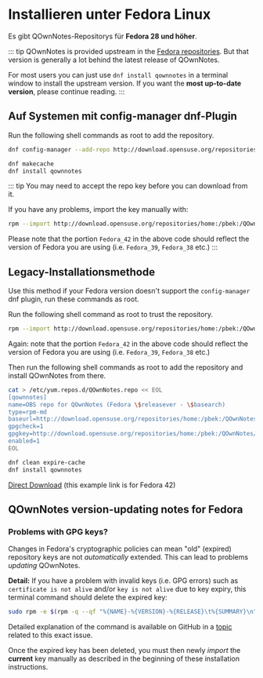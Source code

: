 # Installieren unter Fedora Linux

Es gibt QOwnNotes-Repositorys für **Fedora 28 und höher**.

::: tip
QOwnNotes is provided upstream in the [Fedora repositories](https://packages.fedoraproject.org/pkgs/qownnotes/qownnotes/). But that version is generally a lot behind the latest release of QOwnNotes.

For most users you can just use `dnf install qownnotes` in a terminal window to install the upstream version. If you want the **most up-to-date version**, please continue reading.
:::

## Auf Systemen mit config-manager dnf-Plugin

Run the following shell commands as root to add the repository.

```bash
dnf config-manager --add-repo http://download.opensuse.org/repositories/home:/pbek:/QOwnNotes/Fedora_\$releasever/

dnf makecache
dnf install qownnotes
```

::: tip
You may need to accept the repo key before you can download from it.

If you have any problems, import the key manually with:

```bash
rpm --import http://download.opensuse.org/repositories/home:/pbek:/QOwnNotes/Fedora_42/repodata/repomd.xml.key
```

Please note that the portion `Fedora_42` in the above code should reflect the version of Fedora you are using (i.e. `Fedora_39`, `Fedora_38` etc.)
:::

## Legacy-Installationsmethode

Use this method if your Fedora version doesn't support the `config-manager` dnf plugin, run these commands as root.

Run the following shell command as root to trust the repository.

```bash
rpm --import http://download.opensuse.org/repositories/home:/pbek:/QOwnNotes/Fedora_42/repodata/repomd.xml.key
```

Again: note that the portion `Fedora_42` in the above code should reflect the version of Fedora you are using (i.e. `Fedora_39`, `Fedora_38` etc.)

Then run the following shell commands as root to add the repository and install QOwnNotes from there.

```bash
cat > /etc/yum.repos.d/QOwnNotes.repo << EOL
[qownnotes]
name=OBS repo for QOwnNotes (Fedora \$releasever - \$basearch)
type=rpm-md
baseurl=http://download.opensuse.org/repositories/home:/pbek:/QOwnNotes/Fedora_\$releasever/
gpgcheck=1
gpgkey=http://download.opensuse.org/repositories/home:/pbek:/QOwnNotes/Fedora_\$releasever/repodata/repomd.xml.key
enabled=1
EOL

dnf clean expire-cache
dnf install qownnotes
```

[Direct Download](https://download.opensuse.org/repositories/home:/pbek:/QOwnNotes/Fedora_42) (this example link is for Fedora 42)

## QOwnNotes version-updating notes for Fedora

### Problems with GPG keys?

Changes in Fedora's cryptographic policies can mean "old" (expired) repository keys are not _automatically_ extended. This can lead to problems _updating_ QOwnNotes.

**Detail:** If you have a problem with invalid keys (i.e. GPG errors) such as `certificate is not alive` and/or `key is not alive` due to key expiry, this terminal command should delete the expired key:

```bash
sudo rpm -e $(rpm -q --qf "%{NAME}-%{VERSION}-%{RELEASE}\t%{SUMMARY}\n" gpg-pubkey | grep pbek | cut -f1)
```

Detailed explanation of the command is available on GitHub in a [topic](https://github.com/pbek/QOwnNotes/issues/3008#issuecomment-2197827084) related to this exact issue.

Once the expired key has been deleted, you must then newly _import_ the **current** key manually as described in the beginning of these installation instructions.
